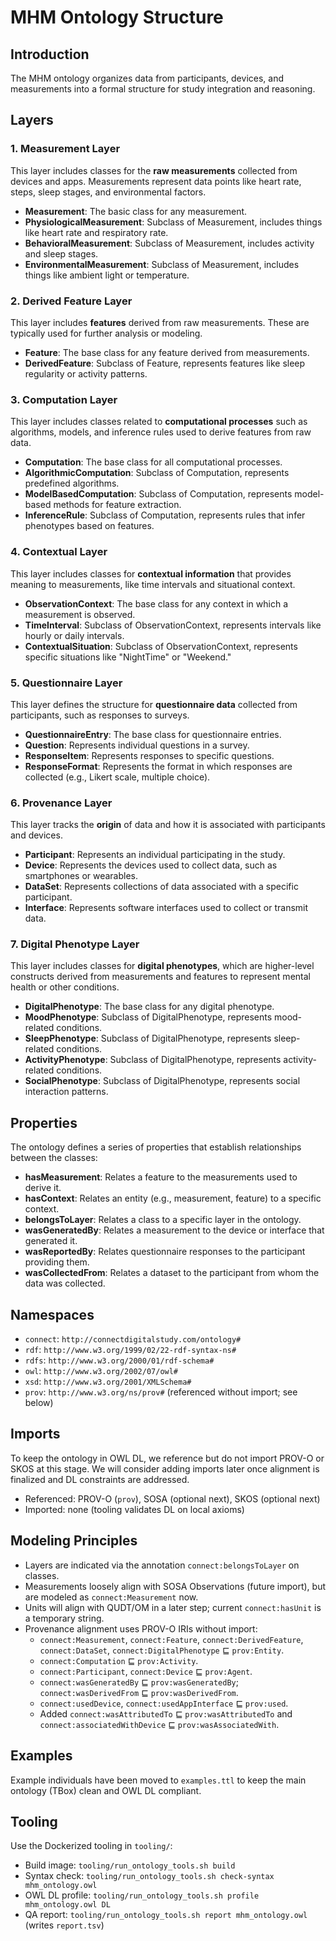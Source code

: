 # MHM Ontology Structure

## Introduction

The MHM ontology organizes data from participants, devices, and measurements into a formal structure for study integration and reasoning.

## Layers

### 1. Measurement Layer

This layer includes classes for the **raw measurements** collected from devices and apps. Measurements represent data points like heart rate, steps, sleep stages, and environmental factors.

- **Measurement**: The basic class for any measurement.
- **PhysiologicalMeasurement**: Subclass of Measurement, includes things like heart rate and respiratory rate.
- **BehavioralMeasurement**: Subclass of Measurement, includes activity and sleep stages.
- **EnvironmentalMeasurement**: Subclass of Measurement, includes things like ambient light or temperature.

### 2. Derived Feature Layer

This layer includes **features** derived from raw measurements. These are typically used for further analysis or modeling.

- **Feature**: The base class for any feature derived from measurements.
- **DerivedFeature**: Subclass of Feature, represents features like sleep regularity or activity patterns.

### 3. Computation Layer

This layer includes classes related to **computational processes** such as algorithms, models, and inference rules used to derive features from raw data.

- **Computation**: The base class for all computational processes.
- **AlgorithmicComputation**: Subclass of Computation, represents predefined algorithms.
- **ModelBasedComputation**: Subclass of Computation, represents model-based methods for feature extraction.
- **InferenceRule**: Subclass of Computation, represents rules that infer phenotypes based on features.

### 4. Contextual Layer

This layer includes classes for **contextual information** that provides meaning to measurements, like time intervals and situational context.

- **ObservationContext**: The base class for any context in which a measurement is observed.
- **TimeInterval**: Subclass of ObservationContext, represents intervals like hourly or daily intervals.
- **ContextualSituation**: Subclass of ObservationContext, represents specific situations like "NightTime" or "Weekend."

### 5. Questionnaire Layer

This layer defines the structure for **questionnaire data** collected from participants, such as responses to surveys.

- **QuestionnaireEntry**: The base class for questionnaire entries.
- **Question**: Represents individual questions in a survey.
- **ResponseItem**: Represents responses to specific questions.
- **ResponseFormat**: Represents the format in which responses are collected (e.g., Likert scale, multiple choice).

### 6. Provenance Layer

This layer tracks the **origin** of data and how it is associated with participants and devices.

- **Participant**: Represents an individual participating in the study.
- **Device**: Represents the devices used to collect data, such as smartphones or wearables.
- **DataSet**: Represents collections of data associated with a specific participant.
- **Interface**: Represents software interfaces used to collect or transmit data.

### 7. Digital Phenotype Layer

This layer includes classes for **digital phenotypes**, which are higher-level constructs derived from measurements and features to represent mental health or other conditions.

- **DigitalPhenotype**: The base class for any digital phenotype.
- **MoodPhenotype**: Subclass of DigitalPhenotype, represents mood-related conditions.
- **SleepPhenotype**: Subclass of DigitalPhenotype, represents sleep-related conditions.
- **ActivityPhenotype**: Subclass of DigitalPhenotype, represents activity-related conditions.
- **SocialPhenotype**: Subclass of DigitalPhenotype, represents social interaction patterns.

## Properties

The ontology defines a series of properties that establish relationships between the classes:

- **hasMeasurement**: Relates a feature to the measurements used to derive it.
- **hasContext**: Relates an entity (e.g., measurement, feature) to a specific context.
- **belongsToLayer**: Relates a class to a specific layer in the ontology.
- **wasGeneratedBy**: Relates a measurement to the device or interface that generated it.
- **wasReportedBy**: Relates questionnaire responses to the participant providing them.
- **wasCollectedFrom**: Relates a dataset to the participant from whom the data was collected.
## Namespaces

- `connect`: `http://connectdigitalstudy.com/ontology#`
- `rdf`: `http://www.w3.org/1999/02/22-rdf-syntax-ns#`
- `rdfs`: `http://www.w3.org/2000/01/rdf-schema#`
- `owl`: `http://www.w3.org/2002/07/owl#`
- `xsd`: `http://www.w3.org/2001/XMLSchema#`
- `prov`: `http://www.w3.org/ns/prov#` (referenced without import; see below)

## Imports

To keep the ontology in OWL DL, we reference but do not import PROV-O or SKOS at this stage. We will consider adding imports later once alignment is finalized and DL constraints are addressed.

- Referenced: PROV-O (`prov`), SOSA (optional next), SKOS (optional next)
- Imported: none (tooling validates DL on local axioms)

## Modeling Principles

- Layers are indicated via the annotation `connect:belongsToLayer` on classes.
- Measurements loosely align with SOSA Observations (future import), but are modeled as `connect:Measurement` now.
- Units will align with QUDT/OM in a later step; current `connect:hasUnit` is a temporary string.
- Provenance alignment uses PROV-O IRIs without import:
  - `connect:Measurement`, `connect:Feature`, `connect:DerivedFeature`, `connect:DataSet`, `connect:DigitalPhenotype` ⊑ `prov:Entity`.
  - `connect:Computation` ⊑ `prov:Activity`.
  - `connect:Participant`, `connect:Device` ⊑ `prov:Agent`.
  - `connect:wasGeneratedBy` ⊑ `prov:wasGeneratedBy`; `connect:wasDerivedFrom` ⊑ `prov:wasDerivedFrom`.
  - `connect:usedDevice`, `connect:usedAppInterface` ⊑ `prov:used`.
  - Added `connect:wasAttributedTo` ⊑ `prov:wasAttributedTo` and `connect:associatedWithDevice` ⊑ `prov:wasAssociatedWith`.

## Examples

Example individuals have been moved to `examples.ttl` to keep the main ontology (TBox) clean and OWL DL compliant.

## Tooling

Use the Dockerized tooling in `tooling/`:

- Build image: `tooling/run_ontology_tools.sh build`
- Syntax check: `tooling/run_ontology_tools.sh check-syntax mhm_ontology.owl`
- OWL DL profile: `tooling/run_ontology_tools.sh profile mhm_ontology.owl DL`
- QA report: `tooling/run_ontology_tools.sh report mhm_ontology.owl` (writes `report.tsv`)

